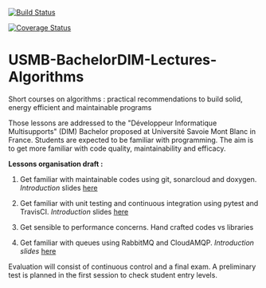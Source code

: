 [![Build Status](https://travis-ci.org/WestFR/USMB-BachelorDIM-Lectures-Algorithms.svg?branch=master)](https://travis-ci.org/WestFR/USMB-BachelorDIM-Lectures-Algorithms)

[![Coverage Status](https://coveralls.io/repos/github/WestFR/USMB-BachelorDIM-Lectures-Algorithms/badge.svg?branch=master)](https://coveralls.io/github/WestFR/USMB-BachelorDIM-Lectures-Algorithms?branch=master)

# USMB-BachelorDIM-Lectures-Algorithms
Short courses on algorithms : practical recommendations to build solid, energy efficient and maintainable programs

Those lessons are addressed to the "Développeur Informatique Multisupports" (DIM) Bachelor proposed at Université Savoie Mont Blanc in France.
Students are expected to be familiar with programming. The aim is to get more familiar with code quality, maintainability and efficacy.

**Lessons organisation draft :**

1. Get familiar with maintainable codes using git, sonarcloud and doxygen. *Introduction* slides [here](https://docs.google.com/presentation/d/1xXrdokfxOUP-3b1fEPRfieUhOEez7FJeUtauMpjV4bk/edit?usp=sharing)

2. Get familiar with unit testing and continuous integration using pytest and TravisCI. *Introduction* slides [here](https://docs.google.com/presentation/d/1wb93gyr6JuIDfeDvqTkMBxoLulL_yOXDeYp9qR5EaFI/edit?usp=sharing)

3. Get sensible to performance concerns. Hand crafted codes vs libraries

4. Get familiar with queues using RabbitMQ and CloudAMQP. *Introduction slides* [here](https://docs.google.com/presentation/d/1e-KtztT1KN91ynFhzSfDrdF8qvuYPadKe04ifyxtvrg/edit?usp=sharing)

Evaluation will consist of continuous control and a final exam. A preliminary test is planned in the first session to check student entry levels.